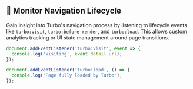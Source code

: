 ## 🔎 Monitor Navigation Lifecycle

Gain insight into Turbo's navigation process by listening to lifecycle events like `turbo:visit`, `turbo:before-render`, and `turbo:load`. This allows custom analytics tracking or UI state management around page transitions.

```javascript
document.addEventListener('turbo:visit', event => {
  console.log('Visiting', event.detail.url);
});

document.addEventListener('turbo:load', () => {
  console.log('Page fully loaded by Turbo');
});
```
